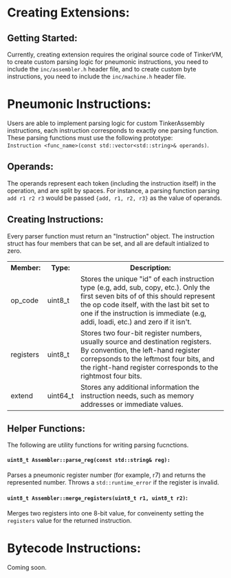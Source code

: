 # Creating Extensions:
## Getting Started:
Currently, creating extension requires the original source code of TinkerVM, to create custom parsing logic for pneumonic instructions, you need to include the `inc/assembler.h` header file, 
and to create custom byte instructions, you need to include the `inc/machine.h` header file.

# Pneumonic Instructions:
Users are able to implement parsing logic for custom TinkerAssembly instructions, each instruction corresponds to exactly one parsing function. These parsing functions must use the following
prototype: <br> `Instruction <func_name>(const std::vector<std::string>& operands)`. 
## Operands:
The operands represent each token (including the instruction itself) in the operation, and are split by spaces.
For instance, a parsing function parsing `add r1 r2 r3` would be passed `{add, r1, r2, r3}` as the value of operands.  
## Creating Instructions:
Every parser function must return an "Instruction" object. The instruction struct has four members that can be set, and all are default intialized to zero. 

<table>
  <tr>
    <th>Member:</th>
    <th>Type:</th>
    <th>Description:</th>
  </tr>
  <tr>
    <td>op_code</td> 
    <td>uint8_t</td>
    <td>
      Stores the unique "id" of each instruction type (e.g, add, sub, copy, etc.). Only the first seven bits of of this should represent the op code itself, with the last bit set
        to one if the instruction is immediate (e.g, addi, loadi, etc.) and zero if it isn't.
    </td>
  </tr>
  <tr>
    <td>registers</td>
    <td>uint8_t</td>
    <td>
      Stores two four-bit register numbers, usually source and destination registers. By convention, the left-hand register correpsonds to the leftmost four bits, and the right-hand register
      corresponds to the rightmost four bits.
    </td>
  </tr>
  <tr>
    <td>extend</td>
    <td>uint64_t</td>
    <td>
      Stores any additional information the instruction needs, such as memory addresses or immediate values.
    </td>
  </tr>
</table>

## Helper Functions:
The following are utility functions for writing parsing fucnctions.
#### `uint8_t Assembler::parse_reg(const std::string& reg):`
Parses a pneumonic register number (for example, r7) and returns the represented number. Throws a `std::runtime_error` if the register is invalid.

#### `uint8_t Assembler::merge_registers(uint8_t r1, uint8_t r2)`:
Merges two registers into one 8-bit value, for conveinenty setting the `registers` value for the returned instruction.

# Bytecode Instructions:
Coming soon.
